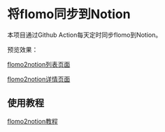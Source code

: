 # 将flomo同步到Notion


本项目通过Github Action每天定时同步flomo到Notion。

预览效果：

[flomo2notion列表页面](https://www.notion.so/image/https%3A%2F%2Fprod-files-secure.s3.us-west-2.amazonaws.com%2Fd01f9e1b-37be-4e62-ba09-3e4835a67760%2F7d8e606e-2bb2-48e0-84fb-e8fe4f70ae5b%2FUntitled.png?table=block&id=df77b666-0f2b-4d96-848e-a0193759c0e3&t=df77b666-0f2b-4d96-848e-a0193759c0e3&width=840.6771240234375&cache=v2)

[flomo2notion详情页面](https://www.notion.so/image/https%3A%2F%2Fprod-files-secure.s3.us-west-2.amazonaws.com%2Fd01f9e1b-37be-4e62-ba09-3e4835a67760%2F8daf2284-aedf-4e04-8f55-9f1fe409e4cc%2FUntitled.png?table=block&id=31fb72fd-0b40-4ae1-82f5-9de52e1aeed1&t=31fb72fd-0b40-4ae1-82f5-9de52e1aeed1&width=2078&cache=v2)

## 使用教程

[flomo2notion教程](https://blog.notionedu.com/article/0d91c395-d74a-4ce4-a219-afdca8e90c92#52ef8ad045d84e0c900ecbe529ce3653)
